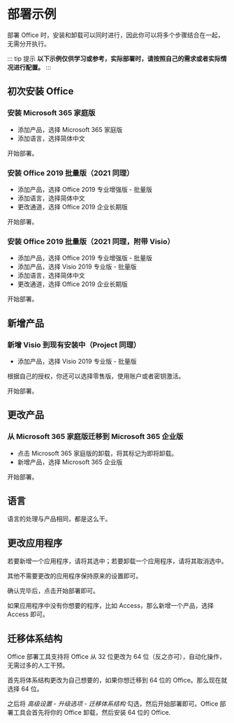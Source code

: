 # 部署示例

部署 Office 时，安装和卸载可以同时进行，因此你可以将多个步骤结合在一起，无需分开执行。

::: tip 提示
**以下示例仅供学习或参考，实际部署时，请按照自己的需求或者实际情况进行配置。**
:::

## 初次安装 Office

### 安装 Microsoft 365 家庭版

- 添加产品，选择 Microsoft 365 家庭版
- 添加语言，选择简体中文

开始部署。

### 安装 Office 2019 批量版（2021 同理）

- 添加产品，选择 Office 2019 专业增强版 - 批量版
- 添加语言，选择简体中文
- 更改通道，选择 Office 2019 企业长期版

开始部署。

### 安装 Office 2019 批量版（2021 同理，附带 Visio）

- 添加产品，选择 Office 2019 专业增强版 - 批量版
- 添加产品，选择 Visio 2019 专业版 - 批量版
- 添加语言，选择简体中文
- 更改通道，选择 Office 2019 企业长期版

开始部署。

## 新增产品

### 新增 Visio 到现有安装中（Project 同理）

- 添加产品，选择 Visio 2019 专业版 - 批量版

根据自己的授权，你还可以选择零售版，使用账户或者密钥激活。

开始部署。

## 更改产品

### 从 Microsoft 365 家庭版迁移到 Microsoft 365 企业版

- 点击 Microsoft 365 家庭版的卸载，将其标记为即将卸载。
- 新增产品，选择 Microsoft 365 企业版

开始部署。

## 语言

语言的处理与产品相同，都是这么干。

## 更改应用程序

若要新增一个应用程序，请将其选中；若要卸载一个应用程序，请将其取消选中。

其他不需要更改的应用程序保持原来的设置即可。

确认完毕后，点击开始部署即可。

如果应用程序中没有你想要的程序，比如 Access，那么新增一个产品，选择 Access 即可。

## 迁移体系结构

Office 部署工具支持将 Office 从 32 位更改为 64 位（反之亦可），自动化操作，无需过多的人工干预。

首先将体系结构更改为自己想要的，如果你想迁移到 64 位的 Office。那么现在就选择 64 位。

之后将 *高级设置 - 升级选项 - 迁移体系结构* 勾选，然后开始部署即可。Office 部署工具会首先将你的 Office 卸载，然后安装 64 位的 Office.
